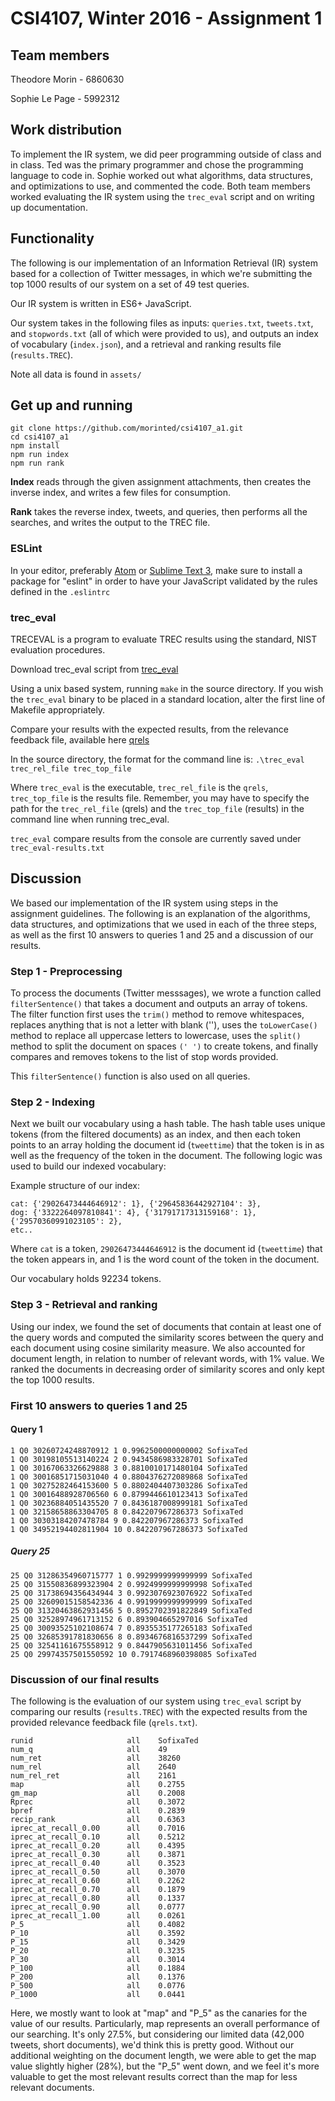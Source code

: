 # CSI4107, Winter 2016 - Assignment 1

## Team members

Theodore Morin - 6860630

Sophie Le Page - 5992312

## Work distribution

To implement the IR system, we did peer programming outside of class and in class. Ted was the primary programmer and chose the programming language to code in. Sophie worked out what algorithms, data structures, and optimizations to use, and commented the code. Both team members worked evaluating the IR system using the `trec_eval` script and on writing up documentation.

## Functionality

The following is our implementation of an Information Retrieval (IR) system based for a collection of Twitter messages, in which we're submitting the top 1000 results of our system on a set of 49 test queries.

Our IR system is written in ES6+ JavaScript.

Our system takes in the following files as inputs: `queries.txt`, `tweets.txt`, and `stopwords.txt` (all of which were provided to us), and outputs an index of vocabulary (`index.json`), and a retrieval and ranking results file (`results.TREC`).

Note all data is found in `assets/`

## Get up and running

```
git clone https://github.com/morinted/csi4107_a1.git
cd csi4107_a1
npm install
npm run index
npm run rank
```

**Index** reads through the given assignment attachments, then creates the inverse index, and writes a few files for consumption.

**Rank** takes the reverse index, tweets, and queries, then performs all the searches, and writes the output to the TREC file.

### ESLint

In your editor, preferably [Atom](http://atom.io) or [Sublime Text 3](http://sublimetext.com), make sure to install a package for "eslint" in order to have your JavaScript validated by the rules defined in the `.eslintrc`

### trec_eval

TRECEVAL is a program to evaluate TREC results using the standard, NIST evaluation procedures.

Download trec_eval script from [trec_eval](http://trec.nist.gov/trec_eval/)

Using a unix based system, running `make` in the source directory.
If you wish the `trec_eval` binary to be placed in a standard location, alter
the first line of Makefile appropriately.

Compare your results with the expected results, from the relevance feedback file, available here [qrels](http://www.site.uottawa.ca/~diana/csi4107/A1_2016/Trec_microblog11-qrels.txt)

In the source directory, the format for the command line is:
`.\trec_eval trec_rel_file trec_top_file`

Where `trec_eval` is the executable, `trec_rel_file` is the `qrels`, `trec_top_file` is the results file.  Remember, you may have to specify the path for the `trec_rel_file` (qrels) and the `trec_top_file` (results) in the command line when running trec_eval.

`trec_eval` compare results from the console are currently saved under
`trec_eval-results.txt`

## Discussion

We based our implementation of the IR system using steps in the assignment guidelines. The following is an explanation of the algorithms, data structures, and optimizations that we used in each of the three steps, as well as the first 10 answers to queries 1 and 25 and a discussion of our results.

### Step 1 - Preprocessing

To process the documents (Twitter messsages), we wrote a function called `filterSentence()` that takes a document and outputs an array of tokens. The filter function first uses the `trim()` method to remove whitespaces, replaces anything that is not a letter with blank (''), uses the `toLowerCase()` method to replace all uppercase letters to lowercase, uses the `split()` method to split the document on spaces `(' ')` to create tokens, and finally compares and removes tokens to the list of stop words provided.

This `filterSentence()` function is also used on all queries.

### Step 2 - Indexing

Next we built our vocabulary using a hash table. The hash table uses unique tokens (from the filtered documents) as an index, and then each token points to an array holding the document id (`tweettime`) that the token is in as well as the frequency of the token in the document. The following logic was used to build our indexed vocabulary:

Example structure of our index:

```
cat: {'29026473444646912': 1}, {'29645836442927104': 3},
dog: {'3322264097810841': 4}, {'31791717313159168': 1}, {'29570360991023105': 2},
etc..
```

Where `cat` is a token, `29026473444646912` is the document id (`tweettime`) that the token appears in, and 1 is the word count of the token in the document.

Our vocabulary holds 92234 tokens.

### Step 3 - Retrieval and ranking

Using our index, we found the set of documents that contain at least one of the query words and computed the similarity scores between the query and each document using cosine similarity measure. We also accounted for document length, in relation to number of relevant words, with 1% value. We ranked the documents in decreasing order of similarity scores and only kept the top 1000 results.

### First 10 answers to queries 1 and 25

#### Query 1

    1 Q0 30260724248870912 1 0.9962500000000002 SofixaTed
    1 Q0 30198105513140224 2 0.9434586983328701 SofixaTed
    1 Q0 30167063326629888 3 0.8810010171480104 SofixaTed
    1 Q0 30016851715031040 4 0.8804376272089868 SofixaTed
    1 Q0 30275282464153600 5 0.8802404407303286 SofixaTed
    1 Q0 30016488928706560 6 0.8799446610123413 SofixaTed
    1 Q0 30236884051435520 7 0.8436187008999181 SofixaTed
    1 Q0 32158658863304705 8 0.842207967286373 SofixaTed
    1 Q0 30303184207478784 9 0.842207967286373 SofixaTed
    1 Q0 ﻿34952194402811904 10 0.842207967286373 SofixaTed

##### Query 25

    25 Q0 31286354960715777 1 0.9929999999999999 SofixaTed
    25 Q0 31550836899323904 2 0.9924999999999998 SofixaTed
    25 Q0 31738694356434944 3 0.9923076923076922 SofixaTed
    25 Q0 32609015158542336 4 0.9919999999999999 SofixaTed
    25 Q0 31320463862931456 5 0.8952702391822849 SofixaTed
    25 Q0 32528974961713152 6 0.893904665297016 SofixaTed
    25 Q0 30093525102108674 7 0.8935535177265183 SofixaTed
    25 Q0 32685391781830656 8 0.8934676816537299 SofixaTed
    25 Q0 32541161675558912 9 0.8447905631011456 SofixaTed
    25 Q0 29974357501550592 10 0.7917468960398085 SofixaTed

### Discussion of our final results

The following is the evaluation of our system using `trec_eval` script by comparing our results (`results.TREC`) with the expected results from the provided relevance feedback file (`qrels.txt`).

```
runid                     all    SofixaTed
num_q                     all    49
num_ret                   all    38260
num_rel                   all    2640
num_rel_ret               all    2161
map                       all    0.2755
gm_map                    all    0.2008
Rprec                     all    0.3072
bpref                     all    0.2839
recip_rank                all    0.6363
iprec_at_recall_0.00      all    0.7016
iprec_at_recall_0.10      all    0.5212
iprec_at_recall_0.20      all    0.4395
iprec_at_recall_0.30      all    0.3871
iprec_at_recall_0.40      all    0.3523
iprec_at_recall_0.50      all    0.3070
iprec_at_recall_0.60      all    0.2262
iprec_at_recall_0.70      all    0.1879
iprec_at_recall_0.80      all    0.1337
iprec_at_recall_0.90      all    0.0777
iprec_at_recall_1.00      all    0.0261
P_5                       all    0.4082
P_10                      all    0.3592
P_15                      all    0.3429
P_20                      all    0.3235
P_30                      all    0.3014
P_100                     all    0.1884
P_200                     all    0.1376
P_500                     all    0.0776
P_1000                    all    0.0441
```

Here, we mostly want to look at "map" and "P_5" as the canaries for the value of our results. Particularly, map represents an overall performance of our searching. It's only 27.5%, but considering our limited data (42,000 tweets, short documents), we'd think this is pretty good. Without our additional weighting on the document length, we were able to get the map value slightly higher (28%), but the "P_5" went down, and we feel it's more valuable to get the most relevant results correct than the map for less relevant documents.